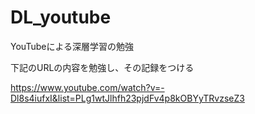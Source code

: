 # DL_youtube

YouTubeによる深層学習の勉強


下記のURLの内容を勉強し、その記録をつける

https://www.youtube.com/watch?v=-Dl8s4iufxI&list=PLg1wtJlhfh23pjdFv4p8kOBYyTRvzseZ3